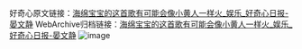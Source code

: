 好奇心原文链接：[海绵宝宝的这首歌有可能会像小黄人一样火_娱乐_好奇心日报-晏文静](https://www.qdaily.com/articles/4853.html)
WebArchive归档链接：[海绵宝宝的这首歌有可能会像小黄人一样火_娱乐_好奇心日报-晏文静](http://web.archive.org/web/20190623162828/https://www.qdaily.com/articles/4853.html)
![image](http://ww3.sinaimg.cn/large/007d5XDply1g3w5tl3t19j30u02f1hdt)